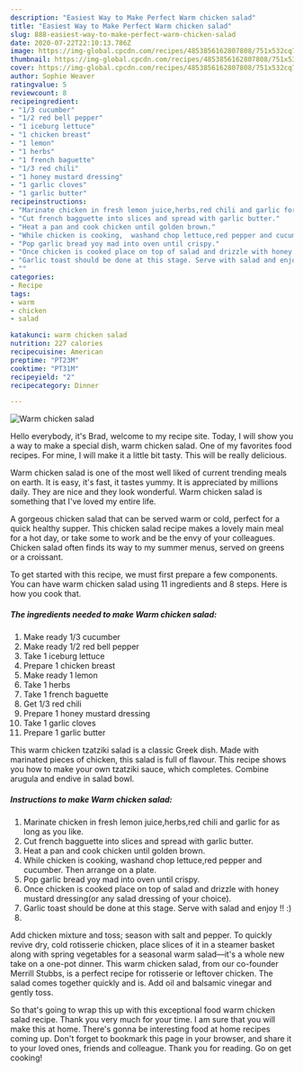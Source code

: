 ```yaml
---
description: "Easiest Way to Make Perfect Warm chicken salad"
title: "Easiest Way to Make Perfect Warm chicken salad"
slug: 888-easiest-way-to-make-perfect-warm-chicken-salad
date: 2020-07-22T22:10:13.786Z
image: https://img-global.cpcdn.com/recipes/4853856162807808/751x532cq70/warm-chicken-salad-recipe-main-photo.jpg
thumbnail: https://img-global.cpcdn.com/recipes/4853856162807808/751x532cq70/warm-chicken-salad-recipe-main-photo.jpg
cover: https://img-global.cpcdn.com/recipes/4853856162807808/751x532cq70/warm-chicken-salad-recipe-main-photo.jpg
author: Sophie Weaver
ratingvalue: 5
reviewcount: 8
recipeingredient:
- "1/3 cucumber"
- "1/2 red bell pepper"
- "1 iceburg lettuce"
- "1 chicken breast"
- "1 lemon"
- "1 herbs"
- "1 french baguette"
- "1/3 red chili"
- "1 honey mustard dressing"
- "1 garlic cloves"
- "1 garlic butter"
recipeinstructions:
- "Marinate chicken in fresh lemon juice,herbs,red chili and garlic for as long as you like."
- "Cut french bagguette into slices and spread with garlic butter."
- "Heat a pan and cook chicken until golden brown."
- "While chicken is cooking,  washand chop lettuce,red pepper and cucumber. Then arrange on a plate."
- "Pop garlic bread yoy mad into oven until crispy."
- "Once chicken is cooked place on top of salad and drizzle with honey mustard dressing(or any salad dressing of your choice)."
- "Garlic toast should be done at this stage. Serve with salad and enjoy !! :)"
- ""
categories:
- Recipe
tags:
- warm
- chicken
- salad

katakunci: warm chicken salad 
nutrition: 227 calories
recipecuisine: American
preptime: "PT23M"
cooktime: "PT31M"
recipeyield: "2"
recipecategory: Dinner

---
```



![Warm chicken salad](https://img-global.cpcdn.com/recipes/4853856162807808/751x532cq70/warm-chicken-salad-recipe-main-photo.jpg)

Hello everybody, it's Brad, welcome to my recipe site. Today, I will show you a way to make a special dish, warm chicken salad. One of my favorites food recipes. For mine, I will make it a little bit tasty. This will be really delicious.

Warm chicken salad is one of the most well liked of current trending meals on earth. It is easy, it's fast, it tastes yummy. It is appreciated by millions daily. They are nice and they look wonderful. Warm chicken salad is something that I've loved my entire life.

A gorgeous chicken salad that can be served warm or cold, perfect for a quick healthy supper. This chicken salad recipe makes a lovely main meal for a hot day, or take some to work and be the envy of your colleagues. Chicken salad often finds its way to my summer menus, served on greens or a croissant.


To get started with this recipe, we must first prepare a few components. You can have warm chicken salad using 11 ingredients and 8 steps. Here is how you cook that.

<!--inarticleads1-->

##### The ingredients needed to make Warm chicken salad:

1. Make ready 1/3 cucumber
1. Make ready 1/2 red bell pepper
1. Take 1 iceburg lettuce
1. Prepare 1 chicken breast
1. Make ready 1 lemon
1. Take 1 herbs
1. Take 1 french baguette
1. Get 1/3 red chili
1. Prepare 1 honey mustard dressing
1. Take 1 garlic cloves
1. Prepare 1 garlic butter


This warm chicken tzatziki salad is a classic Greek dish. Made with marinated pieces of chicken, this salad is full of flavour. This recipe shows you how to make your own tzatziki sauce, which completes. Combine arugula and endive in salad bowl. 

<!--inarticleads2-->

##### Instructions to make Warm chicken salad:

1. Marinate chicken in fresh lemon juice,herbs,red chili and garlic for as long as you like.
1. Cut french bagguette into slices and spread with garlic butter.
1. Heat a pan and cook chicken until golden brown.
1. While chicken is cooking,  washand chop lettuce,red pepper and cucumber. Then arrange on a plate.
1. Pop garlic bread yoy mad into oven until crispy.
1. Once chicken is cooked place on top of salad and drizzle with honey mustard dressing(or any salad dressing of your choice).
1. Garlic toast should be done at this stage. Serve with salad and enjoy !! :)
1. 


Add chicken mixture and toss; season with salt and pepper. To quickly revive dry, cold rotisserie chicken, place slices of it in a steamer basket along with spring vegetables for a seasonal warm salad—it&#39;s a whole new take on a one-pot dinner. This warm chicken salad, from our co-founder Merrill Stubbs, is a perfect recipe for rotisserie or leftover chicken. The salad comes together quickly and is. Add oil and balsamic vinegar and gently toss. 

So that's going to wrap this up with this exceptional food warm chicken salad recipe. Thank you very much for your time. I am sure that you will make this at home. There's gonna be interesting food at home recipes coming up. Don't forget to bookmark this page in your browser, and share it to your loved ones, friends and colleague. Thank you for reading. Go on get cooking!
